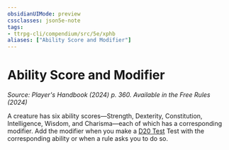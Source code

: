 ```yaml
---
obsidianUIMode: preview
cssclasses: json5e-note
tags:
- ttrpg-cli/compendium/src/5e/xphb
aliases: ["Ability Score and Modifier"]
---
```

# Ability Score and Modifier
*Source: Player's Handbook (2024) p. 360. Available in the Free Rules (2024)* 

A creature has six ability scores—Strength, Dexterity, Constitution, Intelligence, Wisdom, and Charisma—each of which has a corresponding modifier. Add the modifier when you make a [D20 Test](2-Mechanics/CLI/rules/variant-rules/d20-test-xphb.md) Test with the corresponding ability or when a rule asks you to do so.